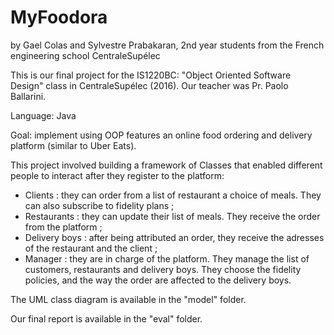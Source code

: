 # MyFoodora
by Gael Colas and Sylvestre Prabakaran, 2nd year students from the French engineering school CentraleSupélec

This is our final project for the IS1220BC: "Object Oriented Software Design" class in CentraleSupélec (2016).
Our teacher was Pr. Paolo Ballarini.

Language: Java

Goal: implement using OOP features an online food ordering and delivery platform (similar to Uber Eats).

This project involved building a framework of Classes that enabled different people to interact after they register to the platform:
  - Clients : they can order from a list of restaurant a choice of meals. They can also subscribe to fidelity plans ;
  - Restaurants : they can update their list of meals. They receive the order from the platform ;
  - Delivery boys : after being attributed an order, they receive the adresses of the restaurant and the client ;
  - Manager : they are in charge of the platform. They manage the list of customers, restaurants and delivery boys. They choose the fidelity policies, and the way the order are affected to the delivery boys.
  
 The UML class diagram is available in the "model" folder.
 
 Our final report is available in the "eval" folder.
 

